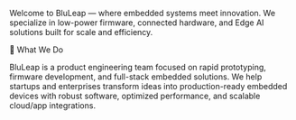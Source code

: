 Welcome to BluLeap — where embedded systems meet innovation.
We specialize in low-power firmware, connected hardware, and Edge AI solutions built for scale and efficiency.

🚀 What We Do

BluLeap is a product engineering team focused on rapid prototyping, firmware development, and full-stack embedded solutions.
We help startups and enterprises transform ideas into production-ready embedded devices with robust software, optimized performance, and scalable cloud/app integrations.
